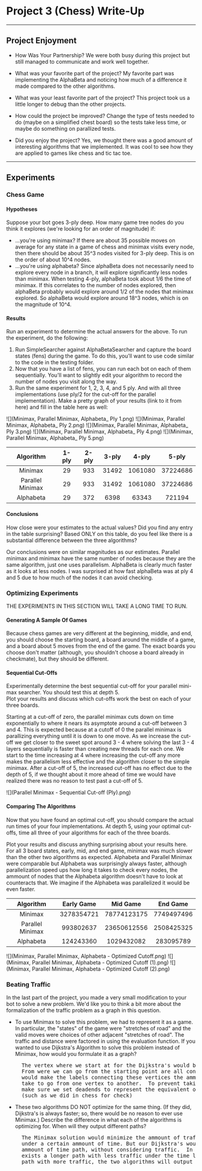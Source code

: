 # Project 3 (Chess) Write-Up #
--------

## Project Enjoyment ##
- How Was Your Partnership?
  We were both busy during this project but still managed to communicate
  and work well together.
  
- What was your favorite part of the project?
  My favorite part was implementing the AlphaBeta and noticing how 
  much of a difference it made compared to the other algorithms.

- What was your least favorite part of the project?
  This project took us a little longer to debug than the other projects.

- How could the project be improved?
  Change the type of tests needed to do (maybe on a simplified chest board) 
  so the tests take less time, or maybe do something on parallized tests.

- Did you enjoy the project?
  Yes, we thought there was a good amount of interesting algorithms that 
  we implemented. It was cool to see how they are applied to games like 
  chess and tic tac toe.
    
-----


## Experiments ##

### Chess Game ###

#### Hypotheses ####
Suppose your bot goes 3-ply deep.  How many game tree nodes do you think
it explores (we're looking for an order of magnitude) if:
 - ...you're using minimax?
   If there are about 35 possible moves on average for any state in a game of chess and 
   minimax visits every node, then there should be about 35^3 nodes visited for 3-ply deep.
   This is on the order of about 10^4 nodes.
 - ...you're using alphabeta?
    Since alphaBeta does not necessarily need to explore every node in a branch, it will 
    explore significantly less nodes than minimax. When testing 4-ply, alphaBeta took about
    1/6 the time of minimax. If this correlates to the number of nodes explored, then alphaBeta
    probably would explore around 1/2 of the nodes that minimax explored. So alphaBeta would 
    explore around 18^3 nodes, which is on the magnitude of 10^4. 

#### Results ####
Run an experiment to determine the actual answers for the above.  To run
the experiment, do the following:
1. Run SimpleSearcher against AlphaBetaSearcher and capture the board
   states (fens) during the game.  To do this, you'll want to use code
   similar to the code in the testing folder.
2. Now that you have a list of fens, you can run each bot on each of them
   sequentially.  You'll want to slightly edit your algorithm to record the
   number of nodes you visit along the way.
3. Run the same experiment for 1, 2, 3, 4, and 5 ply. And with all three
   implementations (use ply/2 for the cut-off for the parallel
   implementation).  Make a pretty graph of your results (link to it from
   here) and fill in the table here as well:

![](Minimax, Parallel Minimax, Alphabeta_ Ply 1.png) ![](Minimax, Parallel Minimax, Alphabeta_ Ply 2.png)
![](Minimax, Parallel Minimax, Alphabeta_ Ply 3.png) ![](Minimax, Parallel Minimax, Alphabeta_ Ply 4.png)
![](Minimax, Parallel Minimax, Alphabeta_ Ply 5.png)

|      Algorithm     | 1-ply    | 2-ply     | 3-ply      | 4-ply          | 5-ply |
| :----------------: |:-----:|:-----:|:-----:|:-----:|:-----:|
|       Minimax      |   29    |   933    |    31492  |    1061080  |   37224686  |
|  Parallel Minimax  |   29    |   933    |    31492  |    1061080  |   37224686  |
|      Alphabeta     |   29    |   372    |    6398   |    63343    |   721194    |


#### Conclusions ####
How close were your estimates to the actual values?  Did you find any
entry in the table surprising?  Based ONLY on this table, do you feel
like there is a substantial difference between the three algorithms?

Our conclusions were on similar magnitudes as our estimates. Parallel minimax
and minimax have the same number of nodes because they are the same algorithm,
just one uses parallelism. AlphaBeta is clearly much faster as it looks at less
nodes. I was surprised at how fast alphaBeta was at ply 4 and 5 due to how much
of the nodes it can avoid checking.  

### Optimizing Experiments ###
THE EXPERIMENTS IN THIS SECTION WILL TAKE A LONG TIME TO RUN. 

#### Generating A Sample Of Games ####
Because chess games are very different at the beginning, middle,
and end, you should choose the starting board, a board around the middle
of a game, and a board about 5 moves from the end of the game.  The exact boards
you choose don't matter (although, you shouldn't choose a board already in
checkmate), but they should be different.

#### Sequential Cut-Offs ####
Experimentally determine the best sequential cut-off for your
parallel mini-max searcher.  You should test this at depth 5.  
Plot your results and discuss which cut-offs work the best on each of
your three boards.

Starting at a cut-off of zero, the parallel minimax cuts down on time
exponentially to where it nears its asymptote around a cut-off between
3 and 4.  This is expected because at a cutoff of 0 the parallel minimax
is parallizing everything until it is down to one move.  As we increase 
the cut-off we get closer to the sweet spot around 3 - 4 where solving
the last 3 - 4 layers sequentially is faster than creating new
threads for each one. We start to the time increasing at 4 where increasing
the cut-off any more makes the parallelism less effective and the algorithm 
closer to the simple minimax. After a cut-off of 5, the increased cut-off
has no effect due to the depth of 5, if we thought about it more ahead of time
we would have realized there was no reason to test past a cut-off of 5.

![](Parallel Minimax - Sequential Cut-off (Ply).png)

#### Comparing The Algorithms ####
Now that you have found an optimal cut-off, 
you should compare the actual run times of your four implementations. 
At depth 5, using your optimal 
cut-offs, time all three of your algorithms
for each of the three boards.

Plot your results and discuss anything surprising about your results here.
For all 3 board states, early, mid, and end game, minimax was much slower than
the other two algorithms as expected. Alphabeta and Parallel Minimax were comparable
but Alphabeta was surprisingly always faster, although parallelization speed ups how
long it takes to check every nodes, the ammount of nodes that the Alphabeta algorithm 
doesn't have to look at counteracts that. We imagine if the Alphabeta was parallelized
it would be even faster.

|      Algorithm     | Early Game | Mid Game | End Game |
| :----------------: |:----------:|:--------:|:--------:|
|       Minimax      |     3278354721     |     78774123175    |      7749497496   |
|  Parallel Minimax  |     993802637      |     23650612556    |      2508425325   |
|      Alphabeta     |     124243360      |     1029432082     |      283095789    |

![](Minimax, Parallel Minimax, Alphabeta - Optimized Cutoff.png)
![](Minimax, Parallel Minimax, Alphabeta - Optimized Cutoff (1).png)
![](Minimax, Parallel Minimax, Alphabeta - Optimized Cutoff (2).png)


### Beating Traffic ###
In the last part of the project, you made a very small modification to your bot
to solve a new problem.  We'd like you to think a bit more about the 
formalization of the traffic problem as a graph in this question.  
- To use Minimax to solve this problem, we had to represent it as a game. In
  particular, the "states" of the game were "stretches of road" and the valid
  moves were choices of other adjacent "stretches of road".  The traffic and
  distance were factored in using the evaluation function.  If you wanted to use
  Dijkstra's Algorithm to solve this problem instead of Minimax, how would you
  formulate it as a graph?
  <pre>
 	The vertex where we start at for the Dijkstra's would be the starting point.
 	From were we can go from the starting point are all connecting vertices, we
 	would make the labels connecting these vertices the ammount of time it would
 	take to go from one vertex to another.  To prevent taking dead ends we would 
 	make sure we set deadends to represent the equivalent of negative infinity.
 	(such as we did in chess for check)
  </pre>

- These two algorithms DO NOT optimize for the same thing.  (If they did,
  Dijkstra's is always faster; so, there would be no reason to ever use
  Minimax.)  Describe the difference in what each of the algorithms is
  optimizing for.  When will they output different paths?
  <pre>
  	The Minimax solution would minimize the ammount of traffic while staying
  	under a certain ammount of time. But our Dijkstra's would pick the least 
  	ammount of time path, without considering traffic.  In a case where there
  	exists a longer path with less traffic under the time limit and a shorter 
  	path with more traffic, the two algorithms will output different paths.
  </pre>
  
 